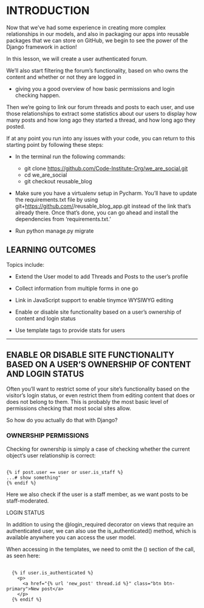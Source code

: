 # INTRODUCTION

Now that we’ve had some experience in creating more complex relationships in our models, and also in packaging our apps into reusable packages that we can store on GitHub, we begin to see the power of the Django framework in action!

In this lesson, we will create a user authenticated forum.

We’ll also start filtering the forum’s functionality, based on who owns the content and whether or not they are logged in
- giving you a good overview of how basic permissions and login checking happen.

Then we’re going to link our forum threads and posts to each user, and use those relationships to extract some statistics about our users to display how many posts and how long ago they started a thread, and how long ago they posted.



If at any point you run into any issues with your code, you can return to this starting point by following these steps:

* In the terminal run the following commands:
    * git clone https://github.com/Code-Institute-Org/we_are_social.git
    * cd we_are_social
    * git checkout reusable_blog

* Make sure you have a virtualenv setup in Pycharm. You’ll have to update the requirements.txt file by using git+https://github.com/<your github id here>/reusable_blog_app.git instead of the link that’s already there. Once that’s done, you can go ahead and install the dependencies from ‘requirements.txt.’
* Run python manage.py migrate

## LEARNING OUTCOMES

Topics include:

* Extend the User model to add Threads and Posts to the user’s profile

* Collect information from multiple forms in one go

* Link in JavaScript support to enable tinymce WYSIWYG editing

* Enable or disable site functionality based on a user’s ownership of content and login status

* Use template tags to provide stats for users

_______

## ENABLE OR DISABLE SITE FUNCTIONALITY BASED ON A USER’S OWNERSHIP OF CONTENT AND LOGIN STATUS

Often you’ll want to restrict some of your site’s functionality based on the visitor’s login status, or even restrict them from editing content that does or does not belong to them. This is probably the most basic level of permissions checking that most social sites allow.

So how do you actually do that with Django?

### OWNERSHIP PERMISSIONS

Checking for ownership is simply a case of checking whether the current object’s user relationship is correct:
##
    {% if post.user == user or user.is_staff %}
    ...# show something"
    {% endif %}


Here we also check if the user is a staff member, as we want posts to be staff-moderated.

LOGIN STATUS

In addition to using the @login_required decorator on views that require an authenticated user, we can also use the is_authenticated() method, which is available anywhere you can access the user model.

When accessing in the templates, we need to omit the () section of the call, as seen here:


##

      {% if user.is_authenticated %}
        <p>
          <a href="{% url 'new_post' thread.id %}" class="btn btn-primary">New post</a>
        </p>
      {% endif %}
